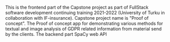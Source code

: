This is the frontend part of the Capstone project as part of FullStack software development continuing training 2021-2022 (University of Turku in collaboration with IF-insurance).
Capstone project name is "Proof of concept". The Proof of concept app for demonstrating various methods for textual and image analysis of GDPR related
information from material send by the clients.
The backend part
SpaCy web API
